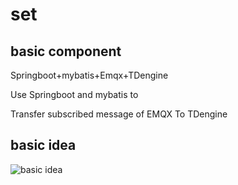 # set
## basic component

Springboot+mybatis+Emqx+TDengine 

Use Springboot and mybatis to 

Transfer subscribed message of EMQX To TDengine

## basic idea
![basic idea](http://assets.processon.com/chart_image/5fa2aa085653bb57ffaf75bd.png)
